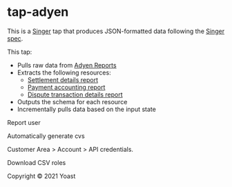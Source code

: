 # tap-adyen

This is a [Singer](https://singer.io) tap that produces JSON-formatted data
following the [Singer
spec](https://github.com/singer-io/getting-started/blob/master/SPEC.md).

This tap:

- Pulls raw data from [Adyen Reports](https://docs.adyen.com/reporting)
- Extracts the following resources:
  - [Settlement details report](https://docs.adyen.com/reporting/settlement-detail-report) 
  - [Payment accounting report](https://docs.adyen.com/reporting/payment-accounting-report)
  - [Dispute transaction details report](https://docs.adyen.com/reporting/dispute-report)
- Outputs the schema for each resource
- Incrementally pulls data based on the input state

Report user

Automatically generate cvs

Customer Area > Account > API credentials.

Download CSV roles

Copyright &copy; 2021 Yoast

